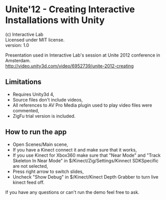 ﻿# Unite'12 - Creating Interactive Installations with Unity
(c) Interactive Lab  
Licensed under MIT license.  
version: 1.0  

Presentation used in Interactive Lab's session at Unite 2012 conference in Amsterdam.  
http://video.unity3d.com/video/6952739/unite-2012-creating

## Limitations
- Requires Unity3d 4,
- Source files don't include videos,
- All references to AV Pro Media plugin used to play video files were commented,
- ZigFu trial version is included.

## How to run the app
- Open Scenes/Main scene,
- If you have a Kinect connect it and make sure that it works,
- If you use Kinect for Xbox360 make sure that "Near Mode" and "Track Skeleton In Near Mode" in $/Kinect/Zig/Settings/Kinnect SDKSpecific are not selected,
- Press right arrow to switch slides,
- Uncheck "Show Debug" in $/Kinect/Kinect Depth Grabber to turn live kinect feed off.

If you have any questions or can't run the demo feel free to ask.